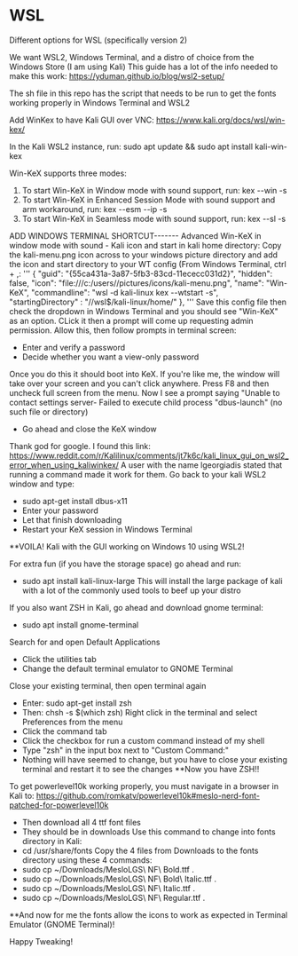 # WSL
Different options for WSL (specifically version 2)

We want WSL2, Windows Terminal, and a distro of choice from the Windows Store (I am using Kali)
This guide has a lot of the info needed to make this work:
https://yduman.github.io/blog/wsl2-setup/

The sh file in this repo has the script that needs to be run to get the fonts working properly in Windows Terminal and WSL2


Add WinKex to have Kali GUI over VNC:
https://www.kali.org/docs/wsl/win-kex/

In the Kali WSL2 instance, run:
sudo apt update && sudo apt install kali-win-kex

Win-KeX supports three modes:
1. To start Win-KeX in Window mode with sound support, run:
kex --win -s
2. To start Win-KeX in Enhanced Session Mode with sound support and arm workaround, run:
kex --esm --ip -s
3. To start Win-KeX in Seamless mode with sound support, run:
kex --sl -s



ADD WINDOWS TERMINAL SHORTCUT-------
Advanced Win-KeX in window mode with sound - Kali icon and start in kali home directory:
Copy the kali-menu.png icon across to your windows picture directory and add the icon and start directory to your WT config (From Windows Terminal, ctrl + ,:
'''
{
        "guid": "{55ca431a-3a87-5fb3-83cd-11ececc031d2}",
        "hidden": false,
      "icon": "file:///c:/users/<windows user>/pictures/icons/kali-menu.png",
        "name": "Win-KeX",
        "commandline": "wsl -d kali-linux kex --wtstart -s",
      "startingDirectory" : "//wsl$/kali-linux/home/<kali user>"
},
'''
Save this config file then check the dropdown in Windows Terminal and you should see "Win-KeX" as an option.
CLick it then a prompt will come up requesting admin permission. Allow this, then follow prompts in terminal screen:
- Enter and verify a password
- Decide whether you want a view-only password

Once you do this it should boot into KeX. If you're like me, the window will take over your screen and you can't click anywhere.
Press F8 and then uncheck full screen from the menu.
Now I see a prompt saying "Unable to contact settings server- Failed to execute child process "dbus-launch" (no such file or directory)
- Go ahead and close the KeX window

Thank god for google. I found this link: https://www.reddit.com/r/Kalilinux/comments/jt7k6c/kali_linux_gui_on_wsl2_error_when_using_kaliwinkex/
A user with the name lgeorgiadis stated that running a command made it work for them. Go back to your kali WSL2 window and type: 
* sudo apt-get install dbus-x11
* Enter your password
* Let that finish downloading
* Restart your KeX session in Windows Terminal

**VOILA! Kali with the GUI working on Windows 10 using WSL2!

For extra fun (if you have the storage space) go ahead and run: 
* sudo apt install kali-linux-large
This will install the large package of kali with a lot of the commonly used tools to beef up your distro

If you also want ZSH in Kali, go ahead and download gnome terminal:
- sudo apt install gnome-terminal

Search for and open Default Applications
- Click the utilities tab
- Change the default terminal emulator to GNOME Terminal

Close your existing terminal, then open terminal again
* Enter: sudo apt-get install zsh
* Then: chsh -s $(which zsh)
Right click in the terminal and select Preferences from the menu
* Click the command tab 
* Click the checkbox for run a custom command instead of my shell
* Type "zsh" in the input box next to "Custom Command:"
* Nothing will have seemed to change, but you have to close your existing terminal and restart it to see the changes
**Now you have ZSH!!

To get powerlevel10k working properly, you must navigate in a browser in Kali to:
https://github.com/romkatv/powerlevel10k#meslo-nerd-font-patched-for-powerlevel10k
* Then download all 4 ttf font files
* They should be in downloads
Use this command to change into fonts directory in Kali:
* cd /usr/share/fonts
Copy the 4 files from Downloads to the fonts directory using these 4 commands:
* sudo cp ~/Downloads/MesloLGS\ NF\ Bold.ttf .
* sudo cp ~/Downloads/MesloLGS\ NF\ Bold\ Italic.ttf .
* sudo cp ~/Downloads/MesloLGS\ NF\ Italic.ttf .
* sudo cp ~/Downloads/MesloLGS\ NF\ Regular.ttf .

**And now for me the fonts allow the icons to work as expected in Terminal Emulator (GNOME Terminal)!

Happy Tweaking!








